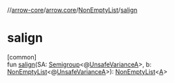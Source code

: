 //[arrow-core](../../../index.md)/[arrow.core](../index.md)/[NonEmptyList](index.md)/[salign](salign.md)

# salign

[common]\
fun [salign](salign.md)(SA: [Semigroup](../../arrow.typeclasses/-semigroup/index.md)&lt;@[UnsafeVariance](https://kotlinlang.org/api/latest/jvm/stdlib/kotlin/-unsafe-variance/index.html)[A](index.md)&gt;, b: [NonEmptyList](index.md)&lt;@[UnsafeVariance](https://kotlinlang.org/api/latest/jvm/stdlib/kotlin/-unsafe-variance/index.html)[A](index.md)&gt;): [NonEmptyList](index.md)&lt;[A](index.md)&gt;
